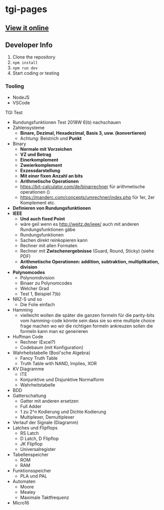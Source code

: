 # tgi-pages

<!--Krauti, Yousif, Moritz, Møxwell, eSportSuBZero-->

## [View it online](https://tuwien2020.github.io/tgi-pages/#/)

## Developer Info

1. Clone the repository
2. `npm install`
3. `npm run dev`
4. Start coding or testing

### Tooling

- NodeJS
- VSCode

TGI Test

- Rundungsfunktionen Test 2018W 6)b) nachschauen
- Zahlensysteme
  - **Binare, Dezimal, Hexadezimal, Basis 3, usw. (konvertieren)**
  - Achtung: Beistrich und **Punkt**
- Binary
  - **Normale mit Vorzeichen**
  - **VZ und Betrag**
  - **Einerkomplement**
  - **Zweierkomplement**
  - **Exzessdarstellung**
  - **Mit einer fixen Anzahl an bits**
  - **Arithmetische Operationen**
  - https://bit-calculator.com/de/binarrechner für arithmetische operationen ()
  - https://manderc.com/concepts/umrechner/index.php für 1er, 2er Komplement etc.
- **Definieren von Rundungsfunktionen**
- **IEEE**
  - **Und auch fixed Point**
  - wäre geil wenn es http://weitz.de/ieee/ auch mit anderen Rundungsfunktionen gäbe
  - Rundungsfunktionen
  - Sachen direkt reinkopieren kann
  - Rechner mit allen Formaten
  - Rechner mit **Zwischenergebnisse** (Guard, Round, Sticky) (siehe PDF)
  - **Arithmetische Operationen: addition, subtraktion, multiplikation, division**
- **Polynomcodes**
  - Polynomdivision
  - Binaer zu Polynomcodes
  - Welcher Grad
  - Test 1, Beispiel 7)b)
- NRZ-S und so
  - Die Folie einfach
- Hamming
  - vielleicht wollen die später die ganzen formeln für die parity-bits vom hamming-code
    könnte sein dass sie so eine multiple choice frage machen wo wir die richtigen formeln ankreuzen sollen
    die formeln kann man ez generieren
- Huffman Code
  - Rechner (Excel?)
  - Codebaum (mit Konfiguration)
- Wahrheitstabelle (Bool'sche Algebra)
  - Fancy Truth Table
  - Truth Table with NAND, Implies, XOR
- KV Diagramme
  - ITE
  - Konjunktive und Disjunktive Normalform
  - Wahrheitstabelle
- BDD
- Gatterschaltung
  - Gatter mit anderen ersetzen
  - Full Adder
  - 1 zu 2^n Kodierung und Dichte Kodierung
  - Multiplexer, Demultiplexer
- Verlauf der Signale (Diagramm)
- Latches und Flipflops
  - RS Latch
  - D Latch, D Flipflop
  - JK Flipflop
  - Universalregister
- Tabellenspeicher
  - ROM
  - RAM
- Funktionsspeicher
  - PLA und PAL
- Automaten
  - Moore
  - Mealey
  - Maximale Taktfrequenz
- Micro16
